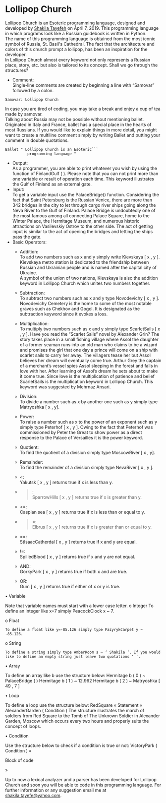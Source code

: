 # Lollipop Church
Lollipop Church is an Esoteric programming language, designed and developed by [Shakila Tayefeh](https://github.com/shakil-t) on April 7, 2019. This programming language in which programs look like a Russian guidebook is written in Python.\
The name of this programming language is obtained from the most iconic symbol of Russia, St. Basil's Cathedral. The fact that the architecture and colors of this church prompt a lollipop, has been an inspiration for the developer.\
In Lollipop Church almost every keyword not only represents a Russian place, story, etc. but also is tailored to its concept. Shall we go through the structures?
- Comment:\
Single-line comments are created by beginning a line with “Samovar” followed by a colon.
```
Samovar: Lollipop Church
```
In case you are tired of coding, you may take a break and enjoy a cup of tea made by samovar.\
Talking about Russia may not be possible without mentioning ballet. Originated in Italy and France, ballet has a special place in the hearts of most Russians. If you would like to explain things in more detail, you might want to create a multiline comment simply by writing Ballet and putting your comment in double quotations.
```
Ballet " Lollipop Church is an Esoteric```
          programming language "
 ```
- Output:\
As a programmer, you are able to print whatever you wish by using the function of FinlandGulf ( ). Please note that you can not print more than one variable or result of operation each time. This keyword illustrates the Gulf of Finland as an external gate.
- Input:\
To get a variable input use the PalaceBridge() function. Considering the fact that Saint Petersburg is the Russian Venice, there are more than 342 bridges in the city to let through cargo river ships going along the Neva River to the Gulf of Finland. Palace Bridge is undoubtedly one of the most famous among all connecting Palace Square, home to the Winter Palace, the Hermitage Museum, and numerous historic attractions on Vasilevskiy Ostrov to the other side. The act of getting input is similar to the act of opening the bridges and letting the ships pass the gate.
- Basic Operators:
  - Addition:\
  To add two numbers such as x and y simply write Kievskaya [ x , y ]. Kievskaya metro station is dedicated to the friendship between Russian and Ukrainian people and is named after the capital city of Ukraine.\
A symbol of the union of two nations, Kievskaya is also the addition keyword in Lollipop Church which unites two numbers together.

  - Subtraction:\
    To subtract two numbers such as x and y type Novodevichy [ x , y ]. Novodevichy Cemetery is the home to some of the most notable graves such as Chekhov and Gogol. It is designated as the subtraction keyword since it evokes a loss.

  - Multiplication:\
    To multiply two numbers such as x and y simply type ScarletSails [ x , y ]. Have you read the “Scarlet Sails” novel by Alexander Grin? The story takes place in a small fishing village where Assol the daughter of a former seaman runs into an old man who claims to be a wizard and promises the girl that one day a prince will come on a ship with scarlet sails to carry her away. The villagers tease her but Assol believes her dream will eventually come true. Arthur Grey the captain of a merchant’s vessel spies Assol sleeping in the forest and falls in love with her. After learning of Assol’s dream he sets about to make it come true. Since love is the multiplication of patience and belief ScarletSails is the multiplication keyword in Lollipop Church. This keyword was suggested by Mehrnaz Ansari. 

   - Division:\
    To divide a number such as x by another one such as y simply type Matryoshka [ x , y].

  - Power:\
    To raise a number such as x to the power of an exponent such as y simply type Peterhof [ x , y ]. Owing to the fact that Peterhof was commissioned by Peter the Great to show power as a direct response to the Palace of Versailles it is the power keyword.

  - Quotient:\
  To find the quotient of a division simply type MoscowRiver [ x , y].

  - Remainder:\
  To find the remainder of a division simply type NevaRiver [ x , y ].

  - <:\
  Yakutsk [ x , y ] returns true if x is less than y.

  - >:\
  SparrowHills [ x , y ] returns true if x is greater than y.

  - <=:\
  Caspian sea [ x , y ] returns true if x is less than or equal to y.

  - >=:\
  Elbrus [ x , y ] returns true if x is greater than or equal to y.

  - ==:\
  StIsaacCatherdal [ x , y ] returns true if x and y are equal. 

  - \!=:\
  SpilledBlood [ x , y ] returns true if x and y are not equal.

  - AND:\
  GorkyPark [ x , y ] returns true if both x and are true.

  - OR:\
  Gum [ x , y ]  returns true if either of x or y is true.

•	Variable

  Note that variable names must start with a lower case letter.
  o	Integer
    To define an integer like x=7 simply PeacockClock x ~ 7.

  o	Float
  
    To define a float like y=-85.126 simply type PazyrykCarpet y ~ -85.126.

  o	String 
  
    To define a string simply type AmberRoom s ~ ‘ Shakila ‘. If you would like to define an empty string just leave two quotations ‘ ‘.

•	Array 

  To define an array like b use the structure below:
  Hermitage b ( 0 ) ~ PalaceBridge ( )
  Hermitage b ( 1 ) ~ 12.962
  Hermitage b ( 2 ) ~ Matryoshka [ 49 , 7 ]

•	Loop

  To define a loop use the structure below:
  RedSquare « 
  Statement »
  AlexanderGarden ( Condition )
  The structure illustrates the march of soldiers from Red Square to the Tomb of The Unknown Soldier in Alexander Garden, Moscow which occurs every two hours and properly suits the concept of loops.

•	Condition

  Use the structure below to check if a condition is true or not:
  VictoryPark ( Condition ) «

  Block of code

  »

Up to now a lexical analyzer and a parser has been developed for Lollipop Church and soon you will be able to code in this programming language. For further information or any suggestion email me at shakila.tayefe@yahoo.com.
